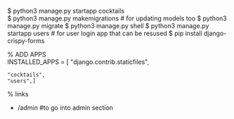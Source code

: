 $ python3 manage.py startapp cocktails    
$ python3 manage.py makemigrations      # for updating models too 
$ python3 manage.py migrate
$ python3 manage.py shell 
$ python3 manage.py startapp users    # for user login app that can be resused
$ pip install django-crispy-forms

% ADD APPS  
INSTALLED_APPS = [
    "django.contrib.staticfiles",
    
    "cocktails",
    "users",]


% links
- /admin #to go into admin section